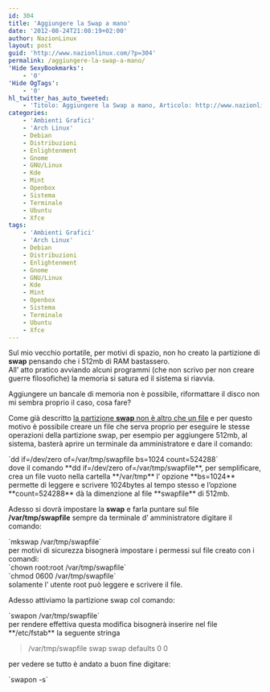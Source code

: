 ```yaml
---
id: 304
title: 'Aggiungere la Swap a mano'
date: '2012-08-24T21:08:19+02:00'
author: NazionLinux
layout: post
guid: 'http://www.nazionlinux.com/?p=304'
permalink: /aggiungere-la-swap-a-mano/
'Hide SexyBookmarks':
    - '0'
'Hide OgTags':
    - '0'
hl_twitter_has_auto_tweeted:
    - 'Titolo: Aggiungere la Swap a mano, Articolo: http://www.nazionlinux.com/?p=304'
categories:
    - 'Ambienti Grafici'
    - 'Arch Linux'
    - Debian
    - Distribuzioni
    - Enlightenment
    - Gnome
    - GNU/Linux
    - Kde
    - Mint
    - Openbox
    - Sistema
    - Terminale
    - Ubuntu
    - Xfce
tags:
    - 'Ambienti Grafici'
    - 'Arch Linux'
    - Debian
    - Distribuzioni
    - Enlightenment
    - Gnome
    - GNU/Linux
    - Kde
    - Mint
    - Openbox
    - Sistema
    - Terminale
    - Ubuntu
    - Xfce
---
```


Sul mio vecchio portatile, per motivi di spazio, non ho creato la partizione di **swap** pensando che i 512mb di RAM bastassero.  
All’ atto pratico avviando alcuni programmi (che non scrivo per non creare guerre filosofiche) la memoria si satura ed il sistema si riavvia.

Aggiungere un bancale di memoria non è possibile, riformattare il disco non mi sembra proprio il caso, cosa fare?

Come già descritto [la partizione **swap** non è altro che un file](http://www.nazionlinux.com/2012/05/01/velocizzare-la-nostra-distribuzione-gnulinux-con-lo-swappiness-tuning/ "Velocizzare la nostra distribuzione GNU/Linux con lo Swappiness Tuning") e per questo motivo è possibile creare un file che serva proprio per eseguire le stesse operazioni della partizione swap, per esempio per aggiungere 512mb, al sistema, basterà aprire un terminale da amministratore e dare il comando:

<div class="wp-terminal">`dd if=/dev/zero of=/var/tmp/swapfile bs=1024 count=524288`</div>dove il comando **dd if=/dev/zero of=/var/tmp/swapfile**, per semplificare, crea un file vuoto nella cartella **/var/tmp** l’ opzione **bs=1024** permette di leggere e scrivere 1024bytes al tempo stesso e l’opzione **count=524288** dà la dimenzione al file **swapfile** di 512mb.

Adesso si dovrà impostare la **swap** e farla puntare sul file **/var/tmp/swapfile** sempre da terminale d’ amministratore digitare il comando:

<div class="wp-terminal">`mkswap /var/tmp/swapfile`</div>per motivi di sicurezza bisognerà impostare i permessi sul file creato con i comandi:

<div class="wp-terminal">`chown root:root /var/tmp/swapfile`</div><div class="wp-terminal">`chmod 0600 /var/tmp/swapfile`</div>solamente l’ utente root può leggere e scrivere il file.

Adesso attiviamo la partizione swap col comando:

<div class="wp-terminal">`swapon /var/tmp/swapfile`</div>per rendere effettiva questa modifica bisognerà inserire nel file **/etc/fstab** la seguente stringa

> /var/tmp/swapfile swap swap defaults 0 0

per vedere se tutto è andato a buon fine digitare:

<div class="wp-terminal">`swapon -s`</div>